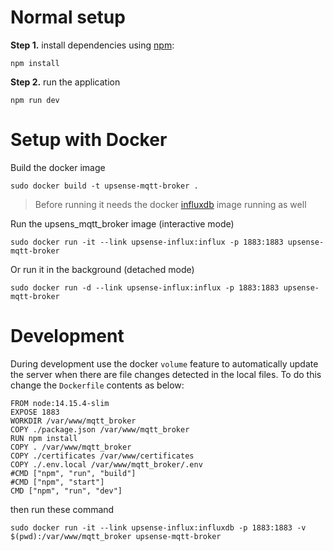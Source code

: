 # Normal setup**Step 1.** install dependencies using [npm](https://www.npmjs.com/):```npm install```**Step 2.** run the application```npm run dev```# Setup with DockerBuild the docker image```sudo docker build -t upsense-mqtt-broker .```> Before running it needs the docker [influxdb](https://hub.docker.com/_/influxdb) image running as wellRun the upsens_mqtt_broker image (interactive mode)```sudo docker run -it --link upsense-influx:influx -p 1883:1883 upsense-mqtt-broker```Or run it in the background (detached mode)```sudo docker run -d --link upsense-influx:influx -p 1883:1883 upsense-mqtt-broker```# DevelopmentDuring development use the docker `volume` feature to automatically update the server when there are file changes detected in the local files. To do this change the `Dockerfile` contents as below:```FROM node:14.15.4-slimEXPOSE 1883WORKDIR /var/www/mqtt_brokerCOPY ./package.json /var/www/mqtt_brokerRUN npm installCOPY . /var/www/mqtt_brokerCOPY ./certificates /var/www/certificatesCOPY ./.env.local /var/www/mqtt_broker/.env#CMD ["npm", "run", "build"]#CMD ["npm", "start"]CMD ["npm", "run", "dev"]```then run these command```sudo docker run -it --link upsense-influx:influxdb -p 1883:1883 -v $(pwd):/var/www/mqtt_broker upsense-mqtt-broker```